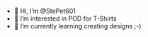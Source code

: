 - 👋 Hi, I’m @StePet601
- 👀 I’m interested in POD for T-Shirts
- 🌱 I’m currently learning creating designs ;-)

<!---
StePet601/StePet601 is a ✨ special ✨ repository because its `README.md` (this file) appears on your GitHub profile.
You can click the Preview link to take a look at your changes.
--->
